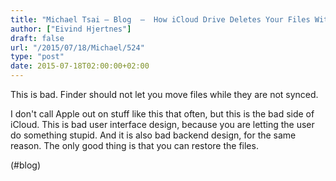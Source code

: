 ```yaml
---
title: "Michael Tsai – Blog  –  How iCloud Drive Deletes Your Files Without Warning"
author: ["Eivind Hjertnes"]
draft: false
url: "/2015/07/18/Michael/524"
type: "post"
date: 2015-07-18T02:00:00+02:00
---
```


This is bad. Finder should not let you move files while they are not
synced.

I don't call Apple out on stuff like this that often, but this is the
bad side of iCloud. This is bad user interface design, because you are
letting the user do something stupid. And it is also bad backend design,
for the same reason. The only good thing is that you can restore the
files.

(#blog)
